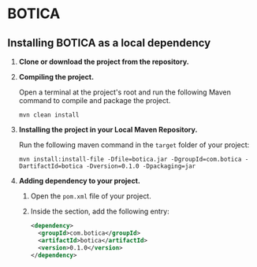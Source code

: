 # BOTICA

## Installing BOTICA as a local dependency

1. **Clone or download the project from the repository.**

2. **Compiling the project.**

    Open a terminal at the project's root and run the following Maven command to compile and package the project.
    ```
    mvn clean install
    ```

3. **Installing the project in your Local Maven Repository.**

    Run the following maven command in the `target` folder of your project:
    ```
    mvn install:install-file -Dfile=botica.jar -DgroupId=com.botica -DartifactId=botica -Dversion=0.1.0 -Dpackaging=jar
    ```

4. **Adding dependency to your project.**

    1. Open the `pom.xml` file of your project.

    2. Inside the <dependencies> section, add the following entry:

        ```xml
        <dependency>
          <groupId>com.botica</groupId>
          <artifactId>botica</artifactId>
          <version>0.1.0</version>
        </dependency>
        ```
